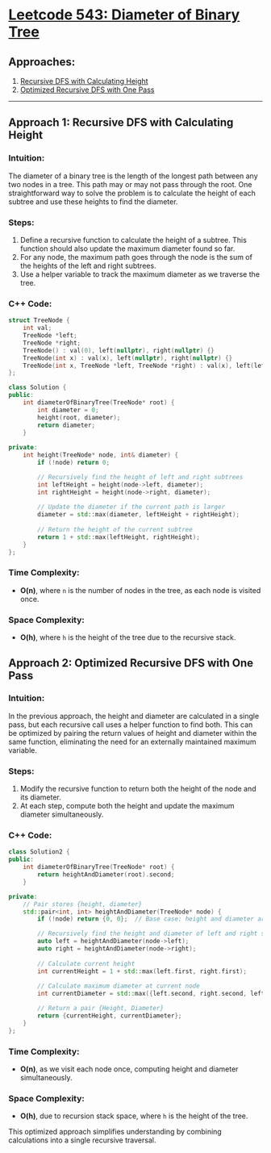 # [Leetcode 543: Diameter of Binary Tree](https://leetcode.com/problems/diameter-of-binary-tree/)

## Approaches:
1. [Recursive DFS with Calculating Height](#approach-1)
2. [Optimized Recursive DFS with One Pass](#approach-2)

---

## Approach 1: Recursive DFS with Calculating Height

### Intuition:
The diameter of a binary tree is the length of the longest path between any two nodes in a tree. This path may or may not pass through the root. One straightforward way to solve the problem is to calculate the height of each subtree and use these heights to find the diameter. 

### Steps:
1. Define a recursive function to calculate the height of a subtree. This function should also update the maximum diameter found so far.
2. For any node, the maximum path goes through the node is the sum of the heights of the left and right subtrees.
3. Use a helper variable to track the maximum diameter as we traverse the tree.

### C++ Code:
```cpp
struct TreeNode {
    int val;
    TreeNode *left;
    TreeNode *right;
    TreeNode() : val(0), left(nullptr), right(nullptr) {}
    TreeNode(int x) : val(x), left(nullptr), right(nullptr) {}
    TreeNode(int x, TreeNode *left, TreeNode *right) : val(x), left(left), right(right) {}
};

class Solution {
public:
    int diameterOfBinaryTree(TreeNode* root) {
        int diameter = 0;
        height(root, diameter);
        return diameter;
    }
    
private:
    int height(TreeNode* node, int& diameter) {
        if (!node) return 0;

        // Recursively find the height of left and right subtrees
        int leftHeight = height(node->left, diameter);
        int rightHeight = height(node->right, diameter);
        
        // Update the diameter if the current path is larger
        diameter = std::max(diameter, leftHeight + rightHeight);
        
        // Return the height of the current subtree
        return 1 + std::max(leftHeight, rightHeight);
    }
};
```

### Time Complexity:
- **O(n)**, where `n` is the number of nodes in the tree, as each node is visited once.

### Space Complexity:
- **O(h)**, where `h` is the height of the tree due to the recursive stack.

## Approach 2: Optimized Recursive DFS with One Pass

### Intuition:
In the previous approach, the height and diameter are calculated in a single pass, but each recursive call uses a helper function to find both. This can be optimized by pairing the return values of height and diameter within the same function, eliminating the need for an externally maintained maximum variable.

### Steps:
1. Modify the recursive function to return both the height of the node and its diameter.
2. At each step, compute both the height and update the maximum diameter simultaneously.

### C++ Code:
```cpp
class Solution2 {
public:
    int diameterOfBinaryTree(TreeNode* root) {
        return heightAndDiameter(root).second;
    }

private:
    // Pair stores {height, diameter}
    std::pair<int, int> heightAndDiameter(TreeNode* node) {
        if (!node) return {0, 0};  // Base case: height and diameter are zero

        // Recursively find the height and diameter of left and right subtrees
        auto left = heightAndDiameter(node->left);
        auto right = heightAndDiameter(node->right);
        
        // Calculate current height
        int currentHeight = 1 + std::max(left.first, right.first);
        
        // Calculate maximum diameter at current node
        int currentDiameter = std::max({left.second, right.second, left.first + right.first});

        // Return a pair {Height, Diameter}
        return {currentHeight, currentDiameter};
    }
};
```

### Time Complexity:
- **O(n)**, as we visit each node once, computing height and diameter simultaneously.

### Space Complexity:
- **O(h)**, due to recursion stack space, where `h` is the height of the tree. 

This optimized approach simplifies understanding by combining calculations into a single recursive traversal.

